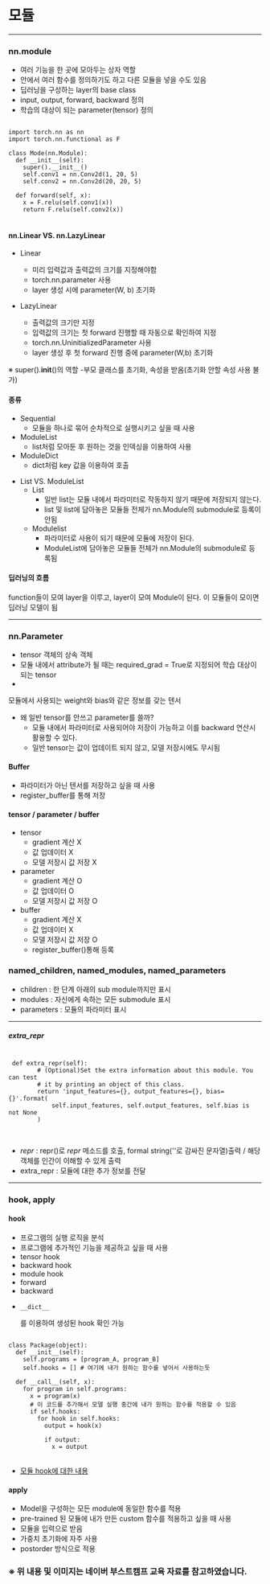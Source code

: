 # 모듈

* * *

### nn.module
- 여러 기능을 한 곳에 모아두는 상자 역할
- 안에서 여러 함수를 정의하기도 하고 다른 모듈을 넣을 수도 있음
- 딥러닝을 구성하는 layer의 base class
- input, output, forward, backward 정의
- 학습의 대상이 되는 parameter(tensor) 정의


<pre>
<code>
import torch.nn as nn
import torch.nn.functional as F

class Mode(nn.Module):
  def __init__(self):
    super().__init__()
    self.conv1 = nn.Conv2d(1, 20, 5)
    self.conv2 = nn.Conv2d(20, 20, 5)
  
  def forward(self, x):
    x = F.relu(self.conv1(x))
    return F.relu(self.conv2(x))
</code>
</pre>

#### nn.Linear VS. nn.LazyLinear
- Linear
  - 미리 입력값과 출력값의 크기를 지정해야함
  - torch.nn.parameter 사용
  - layer 생성 시에 parameter(W, b) 초기화

- LazyLinear
  - 출력값의 크기만 지정
  - 입력값의 크기는 첫 forward 진행할 때 자동으로 확인하여 지정
  - torch.nn.UninitializedParameter 사용
  - layer 생성 후 첫 forward 진행 중에 parameter(W,b) 초기화 


※ super().__init__()의 역할
-부모 클래스를 초기화, 속성을 받옴(초기화 안할 속성 사용 불가)

#### 종류
- Sequential
  - 모듈을 하나로 묶어 순차적으로 실행시키고 싶을 때 사용
- ModuleList
  - list처럼 모아둔 후 원하는 것을 인덱싱을 이용하여 사용
- ModuleDict
  - dict처럼 key 값을 이용하여 호출

* List VS. ModuleList
  * List
    * 일반 list는 모듈 내에서 파라미터로 작동하지 않기 때문에 저장되지 않는다.
    * list 및 list에 담아놓은 모듈들 전체가 nn.Module의 submodule로 등록이 안됨
  * Modulelist
    * 파라미터로 사용이 되기 때문에 모듈에 저장이 된다.
    * ModuleList에 담아놓은 모듈들 전체가 nn.Module의 submodule로 등록됨

#### 딥러닝의 흐름
function들이 모여 layer을 이루고, layer이 모여 Module이 된다. 이 모듈들이 모이면 딥러닝 모델이 됨

* * *

### nn.Parameter
- tensor 객체의 상속 객체
- 모듈 내에서 attribute가 될 때는 required_grad = True로 지정되어 학습 대상이 되는 tensor
- 

모듈에서 사용되는 weight와 bias와 같은 정보를 갖는 텐서

* 왜 일반 tensor를 안쓰고 parameter를 쓸까?
  * 모듈 내에서 파라미터로 사용되어야 저장이 가능하고 이를 backward 연산시 활용할 수 있다.
  * 일반 tensor는 값이 업데이트 되지 않고, 모델 저장시에도 무시됨

#### Buffer
* 파라미터가 아닌 텐서를 저장하고 싶을 때 사용
* register_buffer를 통해 저장

#### tensor / parameter / buffer
* tensor
  * gradient 계산 X
  * 값 업데이터 X
  * 모델 저장시 값 저장 X
* parameter
  * gradient 계산 O
  * 값 업데이터 O
  * 모델 저장시 값 저장 O
* buffer
  * gradient 계산 X
  * 값 업데이터 X
  * 모델 저장시 값 저장 O
  * register_buffer()통해 등록
 
 ### named_children, named_modules, named_parameters
 * children : 한 단계 아래의 sub module까지만 표시
 * modules : 자신에게 속하는 모든 submodule 표시
 * parameters : 모듈의 파라미터 표시
 
 * * *
 ##### extra_repr
 <pre>
 <code>
 def extra_repr(self):
        # (Optional)Set the extra information about this module. You can test
        # it by printing an object of this class.
        return 'input_features={}, output_features={}, bias={}'.format(
            self.input_features, self.output_features, self.bias is not None
        )
 </code>
 </pre>
 
* _repr_ : repr()로 _repr_ 메소드를 호출, formal string(''로 감싸진 문자열)출력 / 해당 객체를 인간이 이해할 수 있게 출력
* extra_repr : 모듈에 대한 추가 정보를 전달  
 * * *
 
 ### hook, apply
 
 #### hook
 - 프로그램의 실행 로직을 분석
 - 프로그램에 추가적인 기능을 제공하고 싶을 때 사용
 - tensor hook
  - backward hook
 - module hook
  - forward
  - backward
 - <pre><code>__dict__</code></pre> 를 이용하여 생성된 hook 확인 가능

<pre>
<code>
class Package(object):
  def __init__(self):
    self.programs = [program_A, program_B]
    self.hooks = [] # 여기에 내가 원하는 함수를 넣어서 사용하는듯
  
  def __call__(self, x):
    for program in self.programs:
      x = program(x)
      # 이 코드를 추가해서 모델 실행 중간에 내가 원하는 함수를 적용할 수 있음
      if self.hooks:
        for hook in self.hooks:
          output = hook(x)
          
          if output:
            x = output
</code>
</pre>
 * [모듈 hook에 대한 내용](https://velog.io/@naem1023/pytorch-hook) 


#### apply
- Model을 구성하는 모든 module에 동일한 함수를 적용
- pre-trained 된 모듈에 내가 만든 custom 함수를 적용하고 싶을 때 사용
- 모듈을 입력으로 받음
- 가중치 초기화에 자주 사용
- postorder 방식으로 적용



### ※ 위 내용 및 이미지는 네이버 부스트캠프 교육 자료를 참고하였습니다.

